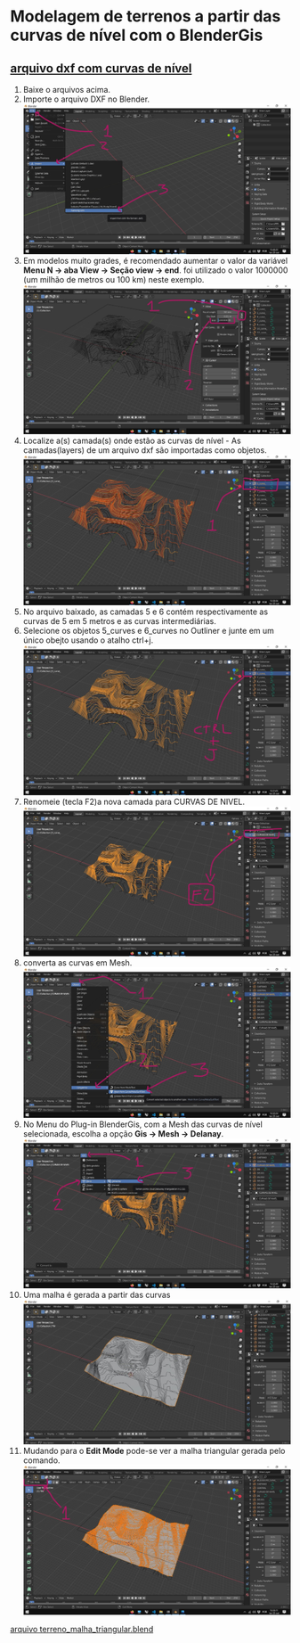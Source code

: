 # Modelagem de terrenos a partir das curvas de nível com o BlenderGis

## [arquivo dxf com curvas de nível](../exemplos/terreno_mov_origem.dxf)

1. Baixe o arquivos acima.
1. Importe o arquivo DXF no Blender.
 ![gis_dxf_01](../figs/imgBlender/bgis_dxf_01.jpg)
1. Em modelos muito grades, é recomendado aumentar o valor da variável **Menu N -> aba View -> Seção view -> end**. foi utilizado o valor 1000000 (um milhão de metros ou 100 km) neste exemplo.
 ![gis_dxf_02](../figs/imgBlender/bgis_dxf_02.jpg)
2. Localize a(s) camada(s) onde estão as curvas de nível - As camadas(layers) de um arquivo dxf são importadas como objetos.
 ![gis_dxf_03](../figs/imgBlender/bgis_dxf_03.jpg)
3. No arquivo baixado, as camadas 5 e 6 contém respectivamente as curvas de 5 em 5 metros e as curvas intermediárias.
4. Selecione os objetos 5_curves e 6_curves no Outliner e junte em um único obejto usando o atalho ctrl+j.
 ![gis_dxf_04](../figs/imgBlender/bgis_dxf_04.jpg)
5. Renomeie (tecla F2)a nova camada para CURVAS DE NIVEL.
 ![gis_dxf_05](../figs/imgBlender/bgis_dxf_05.jpg)
6. converta as curvas em Mesh.
 ![gis_dxf_06](../figs/imgBlender/bgis_dxf_06.jpg)
1. No Menu do Plug-in BlenderGis, com a Mesh das curvas de nível selecionada, escolha a opção **Gis -> Mesh -> Delanay**.
 ![gis_dxf_07](../figs/imgBlender/bgis_dxf_07.jpg)
1. Uma malha é gerada a partir das curvas
   ![gis_dxf_08](../figs/imgBlender/bgis_dxf_08.jpg)
2. Mudando para o **Edit Mode** pode-se ver a malha triangular gerada pelo comando.
 ![gis_dxf_08](../figs/imgBlender/bgis_dxf_09.jpg)

 [arquivo terreno_malha_triangular.blend](./terreno_malha_triangular.blend)